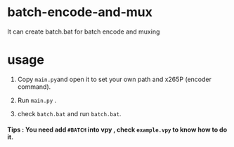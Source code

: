 # batch-encode-and-mux

It can create batch.bat for batch encode and muxing

# usage
1. Copy `main.py`and open it to set your own path and x265P (encoder command).

2. Run `main.py` .

3. check `batch.bat` and run `batch.bat`. 

#### Tips : You need add `#BATCH` into vpy , check `example.vpy` to know how to do it.
